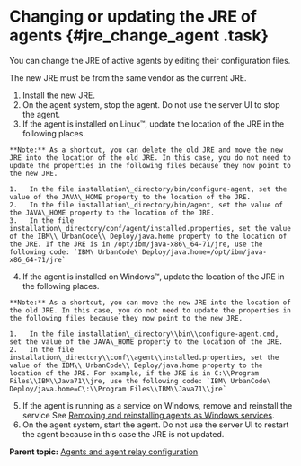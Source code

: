 # Changing or updating the JRE of agents {#jre_change_agent .task}

You can change the JRE of active agents by editing their configuration files.

The new JRE must be from the same vendor as the current JRE.

1.   Install the new JRE. 
2.   On the agent system, stop the agent. Do not use the server UI to stop the agent.
3.   If the agent is installed on Linux™, update the location of the JRE in the following places. 

    **Note:** As a shortcut, you can delete the old JRE and move the new JRE into the location of the old JRE. In this case, you do not need to update the properties in the following files because they now point to the new JRE.

    1.   In the file installation\_directory/bin/configure-agent, set the value of the JAVA\_HOME property to the location of the JRE. 
    2.   In the file installation\_directory/bin/agent, set the value of the JAVA\_HOME property to the location of the JRE. 
    3.   In the file installation\_directory/conf/agent/installed.properties, set the value of the IBM\\ UrbanCode\\ Deploy/java.home property to the location of the JRE. If the JRE is in /opt/ibm/java-x86\_64-71/jre, use the following code: `IBM\ UrbanCode\ Deploy/java.home=/opt/ibm/java-x86_64-71/jre` 
4.   If the agent is installed on Windows™, update the location of the JRE in the following places. 

    **Note:** As a shortcut, you can move the new JRE into the location of the old JRE. In this case, you do not need to update the properties in the following files because they now point to the new JRE.

    1.   In the file installation\_directory\\bin\\configure-agent.cmd, set the value of the JAVA\_HOME property to the location of the JRE. 
    2.   In the file installation\_directory\\conf\\agent\\installed.properties, set the value of the IBM\\ UrbanCode\\ Deploy/java.home property to the location of the JRE. For example, if the JRE is in C:\\Program Files\\IBM\\Java71\\jre, use the following code: `IBM\ UrbanCode\ Deploy/java.home=C\:\\Program Files\\IBM\\Java71\\jre` 
5.   If the agent is running as a service on Windows, remove and reinstall the service See [Removing and reinstalling agents as Windows services](agent_service_windows.md#).
6.   On the agent system, start the agent. Do not use the server UI to restart the agent because in this case the JRE is not updated.

**Parent topic:** [Agents and agent relay configuration](../topics/configure_agents.md)

